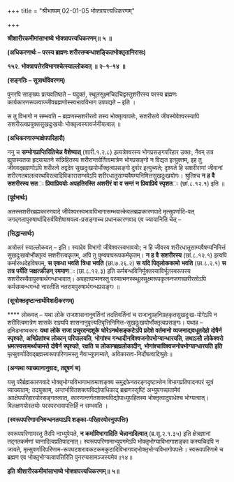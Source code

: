 +++
title = "श्रीभाष्यम् 02-01-05 भोक्त्रापत्त्यधिकरणम्"

+++


**श्रीशारीरकमीमांसाभाष्ये** **भोक्त्रापत्त्यधिकरणम्॥** **५** **॥**

**(अधिकरणार्थः – परस्य ब्रह्मणः शरीरसम्बन्धाशङ्कितभोक्तृतानिरासः)**

**१५२**. **भोक्त्रापत्तेरविभागश्चेत्स्याल्लोकवत्** **॥** **२**–**१**–**१४** **॥**

**(सङ्गतिः – सूत्रार्थविवरणम्)**

 पुनरपि साङ्ख्यः प्रत्यवतिष्ठते – यदुक्तं, स्थूलसूक्ष्मचिदचिद्वस्तुशरीरस्य परस्य ब्रह्मणः कार्यकारणरूपत्वाज्जीवब्रह्मणोस्स्वभावविभाग उपपद्यते – इति ।

 स तु विभागो न सम्भवति – ब्रह्मणस्सशरीरत्वे तस्य भोक्तृत्वापत्तेः, सशरीरत्वे जीवस्येवेश्वरस्यापि सशरीरत्वप्रयुक्तसुखदुःखयोः भोक्तृत्वस्यावर्जनीयत्वात् ॥

**(अधिकरणारम्भाक्षेपपरिहारौ)**

 ननु च **सम्भोगप्राप्तिरितिचेन्न** **वैशेष्यात्** (शारी.१.२.८) इत्यत्रेश्वरस्य भोगप्रसङ्गपरिहार उक्तः, नैवम् तत्र ह्युपास्यतया हृदयायतने सन्निहितस्य शरीरान्तर्वर्तित्वमात्रेण भोगप्रसङ्गो न विद्यत इत्युक्तम्, इह तु जीववद्ब्रह्मणोऽपि शरीरत्वे तद्वदेव सुखदुःखयोर्भोक्तृत्वप्रसङ्गो दुर्वार इत्युच्यते; दृश्यते हि सशरीराणां जीवानां शरीरगतबालत्वस्थविरत्वादिविकारासम्भवेऽपि शरीरधातुसाम्यवैषम्यनिमित्तसुखदुःखयोगः। श्रुतिश्च **न** **ह** **वै** **सशरीरस्य** **सत**ः **प्रियाप्रिययोः अपहतिरस्ति** **अशरीरं** **वा** **व** **सन्तं** **न** **प्रियाप्रिये** **स्पृशत**ः (छां.८.१२.१) इति ॥

**(पूर्वभार्थः)**

 अतस्सशरीरब्रह्मकारणवादे जीवेश्वरस्वभावविभागासम्भवात्केवलब्रह्मकारणवादे मृत्सुवर्णादि-वत् जगद्गतापुरुषार्थादिसर्वविशेषाश्रयत्व-प्रसङ्गाच्च प्रधानकारणवाद एव ज्यायानिति चेत् –

**(सिद्धान्तार्थः)**

 अत्रोत्तरं स्याल्लोकवत् – इति। स्यादेव विभागो जीवेश्वरस्वभावयोः; न हि जीवस्य शरीरधातुसाम्यवैषम्यनिमित्तं सुखदुःखयोर्भोक्तृत्वं सशरीरत्वकृतम्, अपि तु पुण्यपापरूपकर्मकृतम्। **न** **ह** **वै** **सशरीरस्य** (छां.८.१२.१) इत्यपि कर्मारब्धदेहविषयम्, **स** **एकधा** **भवति** **त्रिधा** **भवति** (छा.७.२६.२) **स** **यदि** **पितृलोककामो** **भवति** (छा.८.२.१) **स** **तत्र** **पर्येति** **जक्षत्क्रीडन्** **रममाण**ः (छा.८.१२.३) इति कर्मबन्धविनिर्मुक्तस्याविर्भूतस्वरूपस्य सशरीरस्यैवापुरुषार्थगन्धाभावात्। अपहतपाप्मनस्तु परमात्मनस्स्थूलसूक्ष्मरूपकृत्स्नजगच्छरीरत्वेऽपि कर्मसम्बन्धगन्धो नास्तीति नतरामपुरुषार्थगन्धप्रसङ्गः ॥

**(सूत्रोक्तदृष्टान्तार्थविशदीकरणम्)**

**** लोकवत् – यथा लोके राजशासनानुवर्तिनां तदतिवर्तिनां च राजानुग्रहनिग्रहकृतसुखदुःख-योगेऽपि न शरीरित्वमात्रेण शासके राज्ञ्यपि शासनानुवृत्त्यतिवृत्तिनिमित्त-सुखदुःखयोर्भोक्तृत्वप्रसङ्गः। यथाह – द्रमिडभाष्यकारः **यथा** **लोके** **राजा** **प्रचुरदन्दशूके** **घोरेऽनर्थसङ्कटेऽपि** **प्रदेशे** **वर्तमानो** **व्यजनाद्यवधूतदेहो** **दोषैर्न** **स्पृश्यते**, **अभिप्रेतांश्च** **लोकान्** **परिपालयति**, **भोगांश्च** **गन्धादीनविश्वजनोपभोग्यान्धारयति**, **तथाऽसौ** **लोकेश्वरो** **भ्रमत्स्वसामर्थ्यचामरो** **दोषैर्न** **स्पृश्यते**, **रक्षति** **च** **लोकान्ब्रह्मलोकादीन्**, **भोगांश्चाविश्वजनोपभोग्यान्धारयति** **इति** मृत्सुवर्णादिवद्ब्रह्मस्वरूपपरिणामस्तु नैवाभ्युपगम्यते, अविकारत्व-निर्दोषत्वादिश्रुतेः॥

**(अन्यथा व्याख्यानानुवादः, तद्दूषणं च)**

 यत्तु परैर्ब्रह्मकारणवादे भोक्तृभोग्यविभागाभावमाशङ्क्य समुद्रफेनतरङ्गदृष्टान्तेन विभागप्रतिपादनपरं सूत्रं व्याख्यातम्; तदयुक्तम्, अन्तर्भावितशक्त्यविद्योपाधिकाद् ब्रह्मणस्सृष्टिं अभ्युपगच्छतामेवं आाक्षेपपरिहारयोरसङ्गतत्वात्, कारणान्तर्गतशक्त्यविद्योपाध्युपहितस्य भोक्तृत्वादुपाधेश्च भोग्यत्वात्। विलक्षणयोस्तयोः परस्परभावापत्तिर्हि न सम्भवति ।

**(स्वरूपपरिणामनिबन्धनतयाऽपि शङ्का-परिहारयोरनुपपत्तिः)**

 स्वरूपपरिणामस्तु तैरपि नाभ्युपेयते, **न** **कर्माविभागादिति** **चेन्नानादित्वात्** (ब्र.सू.२.१.३५) इति क्षेत्रज्ञानां तद्गतकर्मणां चानादित्वप्रतिपादनात्। स्वरूपपरिणामाभ्युपगमेऽपि भोक्तृभोग्याविभागाशङ्का कस्यचिदपि न जायते, मृत्सुवर्णादिपरिणाम-रूपघटशरावकटकमकुटादिविभागवद्भोक्तृभोग्यविभागोपपत्तेः। स्वरूपपरिणामे च ब्रह्मण एव भोक्तृभोग्यत्वापत्तिरिति पुनरप्यसामञ्जस्यमेव॥१४॥

**इति** **श्रीशारीरकमीमांसाभाष्ये** **भोक्त्रापत्त्यधिकरणम्॥** **५॥**


